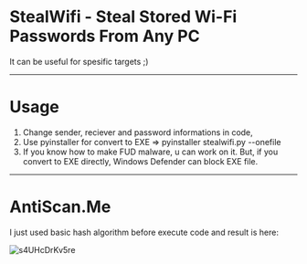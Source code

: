 # StealWifi - Steal Stored Wi-Fi Passwords From Any PC

It can be useful for spesific targets ;)
***********************************************************************
# Usage

1) Change sender, reciever and password informations in code,
2) Use pyinstaller for convert to EXE => pyinstaller stealwifi.py --onefile
3) If you know how to make FUD malware, u can work on it. But, if you convert to EXE directly, Windows Defender can block EXE file.
***********************************************************************
# AntiScan.Me

I just used basic hash algorithm before execute code and result is here:

![s4UHcDrKv5re](https://user-images.githubusercontent.com/52522145/86495318-8ea79680-bd81-11ea-9c77-8d46b51e35db.png)
